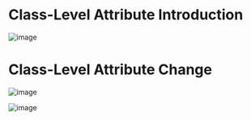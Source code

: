 # Class-Level Attribute Introduction

![image](https://user-images.githubusercontent.com/60442877/226515806-1ead6afb-b8f5-481b-a523-6802b911b28a.png)

# Class-Level Attribute Change

![image](https://user-images.githubusercontent.com/60442877/227072356-dec3a2db-9a0e-4ecf-8743-82a4cd422b6e.png)

![image](https://user-images.githubusercontent.com/60442877/227072418-c31954c5-0b37-4ae1-a312-bafb01f868cc.png)
